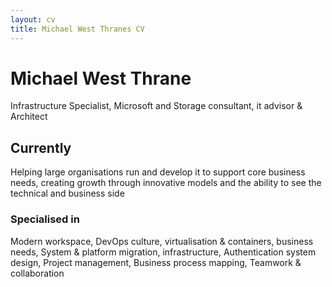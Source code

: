 ```yaml
---
layout: cv
title: Michael West Thranes CV
---
```


# Michael West Thrane
Infrastructure Specialist, Microsoft and Storage consultant, it advisor & Architect

## Currently
Helping large organisations run and develop it to support core business needs, creating growth through innovative models and the ability to see the technical and business side

### Specialised in
Modern workspace, DevOps culture, virtualisation & containers, business needs, System & platform migration, infrastructure, Authentication system design, Project management, Business process mapping, Teamwork & collaboration